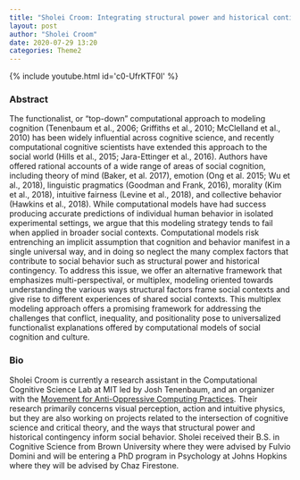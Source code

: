 ```yaml
---
title: "Sholei Croom: Integrating structural power and historical contingency into computational frameworks of social behavior"
layout: post
author: "Sholei Croom"
date: 2020-07-29 13:20
categories: Theme2
---
```


{% include youtube.html id='c0-UfrKTF0I' %}

### Abstract
The functionalist, or “top-down” computational approach to modeling cognition (Tenenbaum et al., 2006; Griffiths et al., 2010; McClelland et al., 2010) has been widely influential across cognitive science, and recently computational cognitive scientists have extended this approach to the social world (Hills et al., 2015; Jara-Ettinger et al., 2016). Authors have offered rational accounts of a wide range of areas of social cognition, including theory of mind (Baker, et al. 2017), emotion (Ong et al. 2015; Wu et al., 2018), linguistic pragmatics (Goodman and Frank, 2016), morality (Kim et al., 2018), intuitive fairness (Levine et al., 2018), and collective behavior (Hawkins et al., 2018). While computational models have had success producing accurate predictions of individual human behavior in isolated experimental settings, we argue that this modeling strategy tends to fail when applied in broader social contexts. Computational models risk entrenching an implicit assumption that cognition and behavior manifest in a single universal way, and in doing so neglect the many complex factors that contribute to social behavior such as structural power and historical contingency. To address this issue, we offer an alternative framework that emphasizes multi-perspectival, or multiplex, modeling oriented towards understanding the various ways structural factors frame social contexts and give rise to different experiences of shared social contexts. This multiplex modeling approach offers a promising framework for addressing the challenges that conflict, inequality, and positionality pose to universalized functionalist explanations offered by computational models of social cognition and culture.

### Bio
Sholei Croom is currently a research assistant in the Computational Cognitive Science Lab at MIT led by Josh Tenenbaum, and an organizer with the [Movement for Anti-Oppressive Computing Practices](https://twitter.com/macprac). Their research primarily concerns visual perception, action and intuitive physics, but they are also working on projects related to the intersection of cognitive science and critical theory, and the ways that structural power and historical contingency inform social behavior. Sholei received their B.S. in Cognitive Science from Brown University where they were advised by Fulvio Domini and will be entering a PhD program in Psychology at Johns Hopkins where they will be advised by Chaz Firestone.